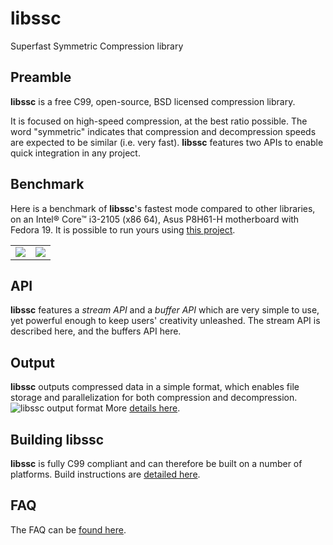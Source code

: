 libssc
======
Superfast Symmetric Compression library

Preamble
--------
<b>libssc</b> is a free C99, open-source, BSD licensed compression library.

It is focused on high-speed compression, at the best ratio possible.
The word "symmetric" indicates that compression and decompression speeds are expected to be similar (i.e. very fast).
<b>libssc</b> features two APIs to enable quick integration in any project.

Benchmark
---------
Here is a benchmark of <b>libssc</b>'s fastest mode compared to other libraries, on an Intel® Core™ i3-2105	(x86 64), Asus P8H61-H motherboard with Fedora 19. It is possible to run yours using <a href=https://github.com/quixdb/squash>this project</a>.
<table><tr><td><img src=http://www.centaurean.com/images/ratio.png/></td><td><img src=http://www.centaurean.com/images/i3.png/></td></tr></table>

API
---
<b>libssc</b> features a *stream API* and a *buffer API* which are very simple to use, yet powerful enough to keep users' creativity unleashed. The stream API is described here, and the buffers API here.

Output
------
<b>libssc</b> outputs compressed data in a simple format, which enables file storage and parallelization for both compression and decompression.
![libssc output format](http://www.centaurean.com/images/ssc_output_format.png)
More <a href=https://github.com/gpnuma/libssc/wiki/Format>details here</a>.

Building libssc
---------------
<b>libssc</b> is fully C99 compliant and can therefore be built on a number of platforms. Build instructions are <a href=https://github.com/gpnuma/libssc/wiki/Building>detailed here</a>.

FAQ
---
The FAQ can be <a href=https://github.com/gpnuma/libssc/wiki/FAQ>found here</a>.

